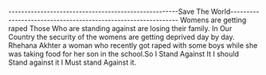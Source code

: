 -----------------------------------------------------Save The World--------------------------------------------------------------
Womens are getting raped
Those Who are standing against are losing their family.
In Our Country the security of the womens are getting deprived day by day.
Rhehana Akhter a woman who recently got raped with some boys while she was taking food for her son in the school.So I Stand Against It 
I should Stand against it I Must stand Against it.

